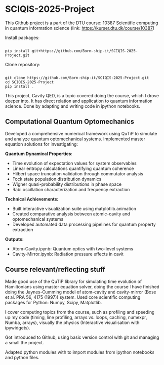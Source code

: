 # SCIQIS-2025-Project
This Github project is a part of the DTU course:
10387 Scientific computing in quantum information science (link: https://kurser.dtu.dk/course/10387)

Install packages:
<pre><code>
pip install git+https://github.com/Born-ship-it/SCIQIS-2025-Project.git
</code></pre>

Clone repository:
<pre><code>
git clone https://github.com/Born-ship-it/SCIQIS-2025-Project.git
cd SCIQIS-2025-Project
pip install .
</code></pre>

This project, Cavity QED, is a topic covered doing the course, which I drove deeper into. It has direct relation and application to quantum information science. Done by adapting and writing code in ipython notebooks.

## Computational Quantum Optomechanics

Developed a comprehensive numerical framework using QuTiP to simulate and analyze quantum optomechanical systems. Implemented master equation solutions for investigating:

**Quantum Dynamical Properties:**
- Time evolution of expectation values for system observables
- Linear entropy calculations quantifying quantum coherence
- Hilbert space truncation validation through commutator analysis
- Fock state population distribution dynamics
- Wigner quasi-probability distributions in phase space
- Rabi oscillation characterization and frequency extraction

**Technical Achievements:**
- Built interactive visualization suite using matplotlib.animation
- Created comparative analysis between atomic-cavity and optomechanical systems
- Developed automated data processing pipelines for quantum property extraction

**Outputs:**
- Atom-Cavity.ipynb: Quantum optics with two-level systems
- Cavity-Mirror.ipynb: Radiation pressure effects in cavit

## Course relevant/reflecting stuff

Made good use of the QuTiP library for simulating time evolution of Hamiltonians using master equation solver, doing the course I have finished doing the Jaynes-Cumming model of atom-cavity and cavity-mirror (Bose et al. PRA 56, 4175 (1997)) system. Used core scientific computing packages for Python: Numpy, Scipy, Matplotlib.

I cover computing topics from the course, such as profiling and speeding up my code (timing, line profiling, arrays vs. loops, caching, numexpr, Numba, arrays), visually the physics (Interactive visualisation with ipywidgets).

Got introduced to Github, using basic version control with git and managing a small the project.

Adapted python modules with to import modules from ipython notebooks and python files.


